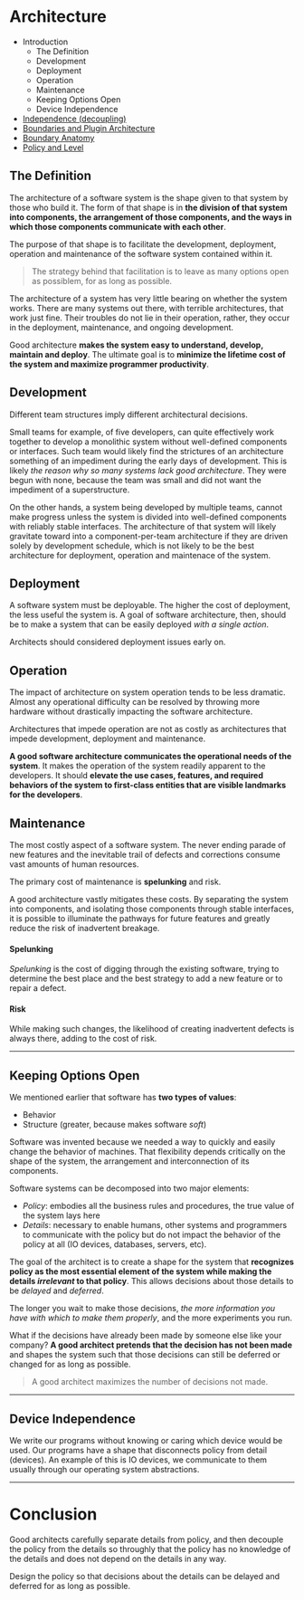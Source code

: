 # Architecture

* Introduction
    * The Definition
    * Development
    * Deployment
    * Operation
    * Maintenance
    * Keeping Options Open
    * Device Independence
* [Independence (decoupling)](./independence/README.md)
* [Boundaries and Plugin Architecture](./boundaries/README.md)
* [Boundary Anatomy](./boundary-anatomy/README.md)
* [Policy and Level](./policy-level/README.md)

## The Definition

The architecture of a software system is the shape given to that system by those who build it. The form of that shape is in __the division of that system into components, the arrangement of those components, and the ways in which those components communicate with each other__.

The purpose of that shape is to facilitate the development, deployment, operation and maintenance of the software system contained within it.

> The strategy behind that facilitation is to leave as many options open as possiblem, for as long as possible.

The architecture of a system has very little bearing on whether the system works. There are many systems out there, with terrible architectures, that work just fine. Their troubles do not lie in their operation, rather, they occur in the deployment, maintenance, and ongoing development.

Good architecture __makes the system easy to understand, develop, maintain and deploy__. The ultimate goal is to __minimize the lifetime cost of the system and maximize programmer productivity__.

## Development

Different team structures imply different architectural decisions.

Small teams for example, of five developers, can quite effectively work together to develop a monolithic system without well-defined components or interfaces. Such team would likely find the strictures of an architecture something of an impediment during the early days of development. This is likely _the reason why so many systems lack good architecture_. They were begun with none, because the team was small and did not want the impediment of a superstructure.

On the other hands, a system being developed by multiple teams, cannot make progress unless the system is divided into well-defined components with reliably stable interfaces. The architecture of that system will likely gravitate toward into a component-per-team architecture if they are driven solely by development schedule, which is not likely to be the best architecture for deployment, operation and maintenace of the system.

## Deployment

A software system must be deployable. The higher the cost of deployment, the less useful the system is. A goal of software architecture, then, should be to make a system that can be easily deployed _with a single action_.

Architects should considered deployment issues early on.

## Operation

The impact of architecture on system operation tends to be less dramatic. Almost any operational difficulty can be resolved by throwing more hardware without drastically impacting the software architecture.

Architectures that impede operation are not as costly as architectures that impede development, deployment and maintenance. 

__A good software architecture communicates the operational needs of the system__. It makes the operation of the system readily apparent to the developers. It should __elevate the use cases, features, and required behaviors of the system to first-class entities that are visible landmarks for the developers__.

## Maintenance

The most costly aspect of a software system. The never ending parade of new features and the inevitable trail of defects and corrections consume vast amounts of human resources.

The primary cost of maintenance is __spelunking__ and risk.

A good architecture vastly mitigates these costs. By separating the system into components, and isolating those components through stable interfaces, it is possible to illuminate the pathways for future features and greatly reduce the risk of inadvertent breakage.

#### Spelunking

_Spelunking_ is the cost of digging through the existing software, trying to determine the best place and the best strategy to add a new feature or to repair a defect.

#### Risk

While making such changes, the likelihood of creating inadvertent defects is always there, adding to the cost of risk.

---

## Keeping Options Open

We mentioned earlier that software has __two types of values__:

* Behavior
* Structure (greater, because makes software _soft_)

Software was invented because we needed a way to quickly and easily change the behavior of machines. That flexibility depends critically on the shape of the system, the arrangement and interconnection of its components.

Software systems can be decomposed into two major elements:
* _Policy_: embodies all the business rules and procedures, the true value of the system lays here
* _Details_: necessary to enable humans, other systems and programmers to communicate with the policy but do not impact the behavior of the policy at all (IO devices, databases, servers, etc).

The goal of the architect is to create a shape for the system that __recognizes policy as the most essential element of the system while making the details _irrelevant_ to that policy__. This allows decisions about those details to be _delayed_ and _deferred_.

The longer you wait to make those decisions, _the more information you have with which to make them properly_, and the more experiments you run.

What if the decisions have already been made by someone else like your company? __A good architect pretends that the decision has not been made__ and shapes the system such that those decisions can still be deferred or changed for as long as possible.

> A good architect maximizes the number of decisions not made.

---

## Device Independence

We write our programs without knowing or caring which device would be used. Our programs have a shape that disconnects policy from detail (devices). An example of this is IO devices, we communicate to them usually through our operating system abstractions.

---

# Conclusion

Good architects carefully separate details from policy, and then decouple the policy from the details so throughly that the policy has no knowledge of the details and does not depend on the details in any way.

Design the policy so that decisions about the details can be delayed and deferred for as long as possible.